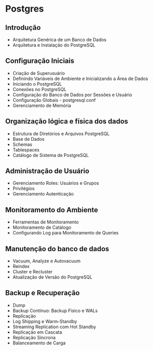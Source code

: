 # Postgres

## Introdução

 - Arquitetura Genérica de um Banco de Dados
 - Arquitetura e Instalação do PostgreSQL

## Configuração Iniciais

 - Criação de Superusuário
 - Definindo Variáveis de Ambiente e Inicializando a Área de Dados
 - Iniciando o PostgreSQL
 - Conexões no PostgreSQL
 - Configuração do Banco de Dados por Sessões e Usuário
 - Configuração Globais - postgresql.conf
 - Gerenciamento de Memória

## Organização lógica e física dos dados

 - Estrutura de Diretórios e Arquivos PostgreSQL
 - Base de Dados
 - Schemas
 - Tablespaces
 - Catálogo de Sistema de PostgreSQL

## Administração de Usuário

 - Gerenciamento Roles: Usuários e Grupos
 - Privilégios
 - Gerenciamento Autenticação

## Monitoramento do Ambiente

 - Ferramentas de Monitoramento
 - Monitoramento de Catálogo
 - Configurando Log para Monitoramento de Queries

## Manutenção do banco de dados

 - Vacuum, Analyze e Autovacuum
 - Reindex
 - Cluster e Recluster
 - Atualização de Versão do PostgreSQL

## Backup e Recuperação

 - Dump
 - Backup Contínuo: Backup Físico e WALs
 - Replicação
 - Log Shipping e Warm-Standby
 - Streaming Replication com Hot Standby
 - Replicação em Cascata
 - Replicação Síncrona
 - Balanceamento de Carga
